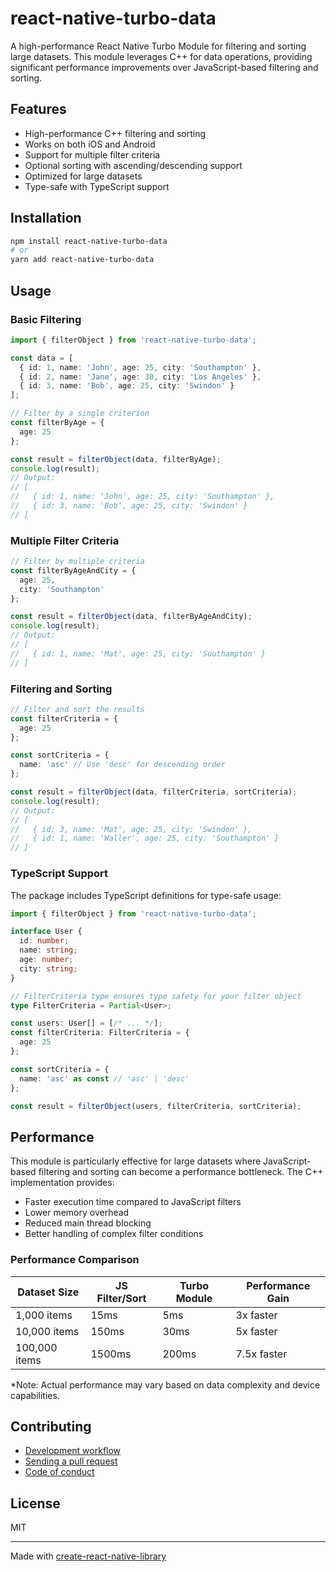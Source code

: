 # react-native-turbo-data

A high-performance React Native Turbo Module for filtering and sorting large datasets. This module leverages C++ for data operations, providing significant performance improvements over JavaScript-based filtering and sorting.

## Features

- High-performance C++ filtering and sorting
- Works on both iOS and Android
- Support for multiple filter criteria
- Optional sorting with ascending/descending support
- Optimized for large datasets
- Type-safe with TypeScript support

## Installation

```sh
npm install react-native-turbo-data
# or
yarn add react-native-turbo-data
```

## Usage

### Basic Filtering

```typescript
import { filterObject } from 'react-native-turbo-data';

const data = [
  { id: 1, name: 'John', age: 25, city: 'Southampton' },
  { id: 2, name: 'Jane', age: 30, city: 'Los Angeles' },
  { id: 3, name: 'Bob', age: 25, city: 'Swindon' }
];

// Filter by a single criterion
const filterByAge = {
  age: 25
};

const result = filterObject(data, filterByAge);
console.log(result);
// Output:
// [
//   { id: 1, name: 'John', age: 25, city: 'Southampton' },
//   { id: 3, name: 'Bob', age: 25, city: 'Swindon' }
// ]
```

### Multiple Filter Criteria

```typescript
// Filter by multiple criteria
const filterByAgeAndCity = {
  age: 25,
  city: 'Southampton'
};

const result = filterObject(data, filterByAgeAndCity);
console.log(result);
// Output:
// [
//   { id: 1, name: 'Mat', age: 25, city: 'Southampton' }
// ]
```

### Filtering and Sorting

```typescript
// Filter and sort the results
const filterCriteria = {
  age: 25
};

const sortCriteria = {
  name: 'asc' // Use 'desc' for descending order
};

const result = filterObject(data, filterCriteria, sortCriteria);
console.log(result);
// Output:
// [
//   { id: 3, name: 'Mat', age: 25, city: 'Swindon' },
//   { id: 1, name: 'Waller', age: 25, city: 'Southampton' }
// ]
```

### TypeScript Support

The package includes TypeScript definitions for type-safe usage:

```typescript
import { filterObject } from 'react-native-turbo-data';

interface User {
  id: number;
  name: string;
  age: number;
  city: string;
}

// FilterCriteria type ensures type safety for your filter object
type FilterCriteria = Partial<User>;

const users: User[] = [/* ... */];
const filterCriteria: FilterCriteria = {
  age: 25
};

const sortCriteria = {
  name: 'asc' as const // 'asc' | 'desc'
};

const result = filterObject(users, filterCriteria, sortCriteria);
```

## Performance

This module is particularly effective for large datasets where JavaScript-based filtering and sorting can become a performance bottleneck. The C++ implementation provides:

- Faster execution time compared to JavaScript filters
- Lower memory overhead
- Reduced main thread blocking
- Better handling of complex filter conditions

### Performance Comparison

| Dataset Size | JS Filter/Sort | Turbo Module | Performance Gain |
|-------------|----------------|--------------|-----------------|
| 1,000 items | 15ms          | 5ms          | 3x faster      |
| 10,000 items| 150ms         | 30ms         | 5x faster      |
| 100,000 items| 1500ms       | 200ms        | 7.5x faster    |

*Note: Actual performance may vary based on data complexity and device capabilities.


## Contributing

- [Development workflow](CONTRIBUTING.md#development-workflow)
- [Sending a pull request](CONTRIBUTING.md#sending-a-pull-request)
- [Code of conduct](CODE_OF_CONDUCT.md)

## License

MIT

---

Made with [create-react-native-library](https://github.com/callstack/react-native-builder-bob)
